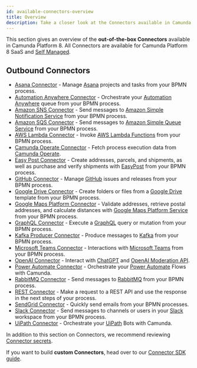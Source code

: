```yaml
---
id: available-connectors-overview
title: Overview
description: Take a closer look at the Connectors available in Camunda Platform 8.
---
```


This section gives an overview of the **out-of-the-box Connectors** available in Camunda Platform 8. All Connectors are available for Camunda Platform 8 SaaS and [Self Managed](../../../self-managed/connectors-deployment/install-and-start.md).

## Outbound Connectors

- [Asana Connector](asana.md) - Manage [Asana](https://asana.com/) projects and tasks from your BPMN process.
- [Automation Anywhere Connector](automation-anywhere.md) - Orchestrate your [Automation Anywhere](https://www.automationanywhere.com/) queue from your BPMN process.
- [Amazon SNS Connector](aws-sns.md) - Send messages to [Amazon Simple Notification Service](https://aws.amazon.com/sns/) from your BPMN process.
- [Amazon SQS Connector](aws-sqs.md) - Send messages to [Amazon Simple Queue Service](https://aws.amazon.com/sqs/) from your BPMN process.
- [AWS Lambda Connector](aws-lambda.md) - Invoke [AWS Lambda Functions](https://aws.amazon.com/lambda/) from your BPMN process.
- [Camunda Operate Connector](operate.md) - Fetch process execution data from [Camunda Operate](https://camunda.com/platform/operate/).
- [Easy Post Connector](aws-lambda.md) - Create addresses, parcels, and shipments, as well as purchase and verify shipments with [EasyPost](https://www.easypost.com/) from your BPMN process.
- [GitHub Connector](github.md) - Manage [GitHub](https://github.com/) issues and releases from your BPMN process.
- [Google Drive Connector](googledrive.md) - Create folders or files from a [Google Drive](https://www.google.com/drive/) template from your BPMN process.
- [Google Maps Platform Connector](google-maps-platform.md) - Validate addresses, retrieve postal addresses, and calculate distances with [Google Maps Platform Service](https://mapsplatform.google.com/) from your BPMN process.
- [GraphQL Connector](graphql.md) - Execute a [GraphQL](https://graphql.org/) query or mutation from your BPMN process.
- [Kafka Producer Connector](kafka.md) - Produce messages to [Kafka](https://kafka.apache.org/) from your BPMN process.
- [Microsoft Teams Connector](microsoft-teams.md) - Interactions with [Microsoft Teams](https://www.microsoft.com/microsoft-teams/) from your BPMN process.
- [OpenAI Connector](openai.md) - Interact with [ChatGPT](https://chat.openai.com/) and [OpenAI Moderation API](https://platform.openai.com/docs/guides/moderation/overview).
- [Power Automate Connector](power-automate.md) - Orchestrate your [Power Automate](https://powerautomate.microsoft.com) Flows with Camunda.
- [RabbitMQ Connector](rabbitmq.md) - Send messages to [RabbitMQ](https://www.rabbitmq.com/) from your BPMN process.
- [REST Connector](rest.md) - Make a request to a REST API and use the response in the next steps of your process.
- [SendGrid Connector](sendgrid.md) - Quickly send emails from your BPMN processes.
- [Slack Connector](slack.md) - Send messages to channels or users in your [Slack](https://slack.com) workspace from your BPMN process.
- [UiPath Connector](uipath.md) - Orchestrate your [UiPath](https://cloud.uipath.com) Bots with Camunda.

In addition to this section on Connectors, we recommend reviewing [Connector secrets](../../console/manage-clusters/manage-secrets.md).

If you want to build **custom Connectors**, head over to our [Connector SDK guide](../custom-built-connectors/connector-sdk.md).
